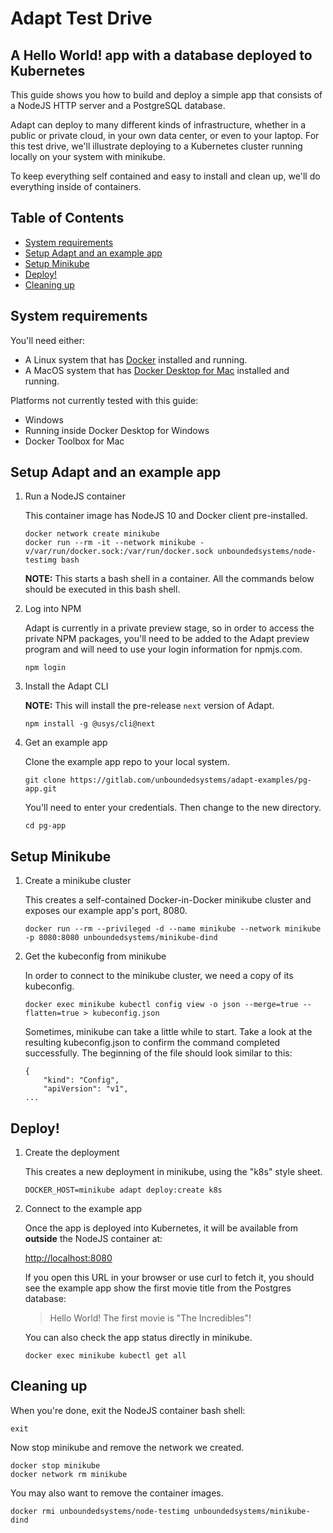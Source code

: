 # Adapt Test Drive
## A Hello World! app with a database deployed to Kubernetes

This guide shows you how to build and deploy a simple app that consists of
a NodeJS HTTP server and a PostgreSQL database.

Adapt can deploy to many different kinds of infrastructure, whether in a
public or private cloud, in your own data center, or even to your laptop.
For this test drive, we'll illustrate deploying to a Kubernetes cluster running
locally on your system with minikube.

To keep everything self contained and easy to install and clean up, we'll do
everything inside of containers.

<!-- START doctoc generated TOC please keep comment here to allow auto update -->
<!-- DON'T EDIT THIS SECTION, INSTEAD RE-RUN doctoc TO UPDATE -->
## Table of Contents

- [System requirements](#system-requirements)
- [Setup Adapt and an example app](#setup-adapt-and-an-example-app)
- [Setup Minikube](#setup-minikube)
- [Deploy!](#deploy)
- [Cleaning up](#cleaning-up)

<!-- END doctoc generated TOC please keep comment here to allow auto update -->

## System requirements

You'll need either:
* A Linux system that has [Docker](https://docs.docker.com/install/)
installed and running.
* A MacOS system that has
[Docker Desktop for Mac](https://docs.docker.com/docker-for-mac/)
installed and running.

Platforms not currently tested with this guide:
* Windows
* Running inside Docker Desktop for Windows
* Docker Toolbox for Mac

## Setup Adapt and an example app

1. Run a NodeJS container

    This container image has NodeJS 10 and Docker client pre-installed.
    ```
    docker network create minikube
    docker run --rm -it --network minikube -v/var/run/docker.sock:/var/run/docker.sock unboundedsystems/node-testimg bash
    ```

    **NOTE:** This starts a bash shell in a container. All the commands below
    should be executed in this bash shell.

1. Log into NPM

    Adapt is currently in a private preview stage, so in order to access
    the private NPM packages, you'll need to be added to the Adapt preview
    program and will need to use your login information for npmjs.com.
    ```
    npm login
    ```

1. Install the Adapt CLI

    **NOTE:** This will install the pre-release `next` version of Adapt.
    ```
    npm install -g @usys/cli@next
    ```

1. Get an example app

    Clone the example app repo to your local system.
    ```
    git clone https://gitlab.com/unboundedsystems/adapt-examples/pg-app.git
    ```

    You'll need to enter your credentials. Then change to the new directory.

    ```
    cd pg-app
    ```

## Setup Minikube

1. Create a minikube cluster

    This creates a self-contained Docker-in-Docker minikube cluster and exposes
    our example app's port, 8080.
    ```
    docker run --rm --privileged -d --name minikube --network minikube -p 8080:8080 unboundedsystems/minikube-dind
    ```

1. Get the kubeconfig from minikube

    In order to connect to the minikube cluster, we need a copy of its
    kubeconfig.
    ```
    docker exec minikube kubectl config view -o json --merge=true --flatten=true > kubeconfig.json
    ```
    Sometimes, minikube can take a little while to start. Take a look at the
    resulting kubeconfig.json to confirm the command completed successfully.
    The beginning of the file should look similar to this:
    ```
    {
        "kind": "Config",
        "apiVersion": "v1",
    ...
    ```

## Deploy!

1. Create the deployment

    This creates a new deployment in minikube, using the "k8s" style sheet.
    ```
    DOCKER_HOST=minikube adapt deploy:create k8s
    ```

1. Connect to the example app

    Once the app is deployed into Kubernetes, it will be available from
    **outside** the NodeJS container at:

    [http://localhost:8080](http://localhost:8080)

    If you open this URL in your browser or use curl to fetch it, you should
    see the example app show the first movie title from the Postgres database:

    > Hello World! The first movie is "The Incredibles"!

    You can also check the app status directly in minikube.

    ```
    docker exec minikube kubectl get all
    ```

## Cleaning up

When you're done, exit the NodeJS container bash shell:
```
exit
```
Now stop minikube and remove the network we created.
```
docker stop minikube
docker network rm minikube
```
You may also want to remove the container images.
```
docker rmi unboundedsystems/node-testimg unboundedsystems/minikube-dind
```
